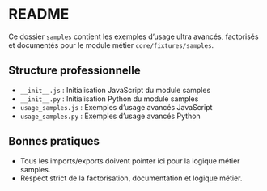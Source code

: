 # README

Ce dossier `samples` contient les exemples d’usage ultra avancés, factorisés et documentés pour le module métier `core/fixtures/samples`.

## Structure professionnelle
- `__init__.js` : Initialisation JavaScript du module samples
- `__init__.py` : Initialisation Python du module samples
- `usage_samples.js` : Exemples d’usage avancés JavaScript
- `usage_samples.py` : Exemples d’usage avancés Python

## Bonnes pratiques
- Tous les imports/exports doivent pointer ici pour la logique métier samples.
- Respect strict de la factorisation, documentation et logique métier.
